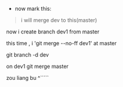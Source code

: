 * now mark this:
> i will merge dev to this(master)


now i create branch dev1 from master


this time , i 'git merge --no-ff dev1' at master

git branch -d dev

on dev1 git merge master

zou liang bu  ^`````

